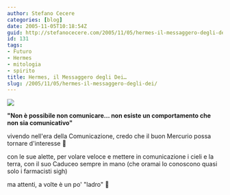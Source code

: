 ```yaml
---
author: Stefano Cecere
categories: [blog]
date: 2005-11-05T10:18:54Z
guid: http://stefanocecere.com/2005/11/05/hermes-il-messaggero-degli-dei/
id: 131
tags:
- Futuro
- Hermes
- mitologia
- spirito
title: Hermes, il Messaggero degli Dei…
slug: /2005/11/05/hermes-il-messaggero-degli-dei/
---
```


![](/wp-content/hermes.jpg)
  
**"Non è possibile non comunicare… non esiste un comportamento che non sia comunicativo"**
  
vivendo nell'era della Comunicazione, credo che il buon Mercurio possa tornare d'interesse 🙂

con le sue alette, per volare veloce e mettere in comunicazione i cieli e la terra, con il suo Caduceo sempre in mano (che oramai lo conoscono quasi solo i farmacisti sigh)

ma attenti, a volte è un po' "ladro" 🙂